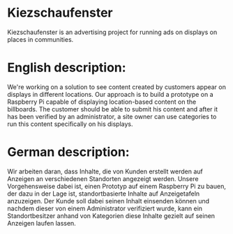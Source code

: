 # Kiezschaufenster
Kiezschaufenster is an advertising project for running ads on displays on places in communities.

# English description:

We're working on a solution to see content created by customers appear on displays in different locations. Our approach is to build a prototype on a Raspberry Pi capable of displaying location-based content on the billboards. The customer should be able to submit his content and after it has been verified by an administrator, a site owner can use categories to run this content specifically on his displays.


# German description:

Wir arbeiten daran, dass Inhalte, die von Kunden erstellt werden auf Anzeigen an verschiedenen Standorten angezeigt werden. Unsere Vorgehensweise dabei ist, einen Prototyp auf einem Raspberry Pi zu bauen, der dazu in der Lage ist, standortbasierte Inhalte auf Anzeigetafeln anzuzeigen. Der Kunde soll dabei seinen Inhalt einsenden können und nachdem dieser von einem Administrator verifiziert wurde, kann ein Standortbesitzer anhand von Kategorien diese Inhalte gezielt auf seinen Anzeigen laufen lassen.

